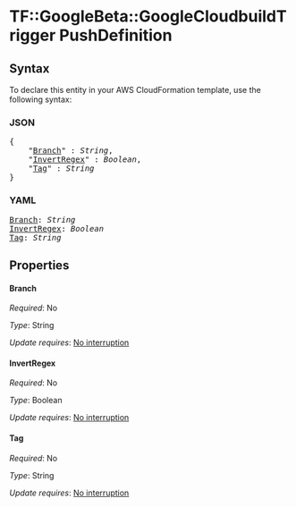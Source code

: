 # TF::GoogleBeta::GoogleCloudbuildTrigger PushDefinition

## Syntax

To declare this entity in your AWS CloudFormation template, use the following syntax:

### JSON

<pre>
{
    "<a href="#branch" title="Branch">Branch</a>" : <i>String</i>,
    "<a href="#invertregex" title="InvertRegex">InvertRegex</a>" : <i>Boolean</i>,
    "<a href="#tag" title="Tag">Tag</a>" : <i>String</i>
}
</pre>

### YAML

<pre>
<a href="#branch" title="Branch">Branch</a>: <i>String</i>
<a href="#invertregex" title="InvertRegex">InvertRegex</a>: <i>Boolean</i>
<a href="#tag" title="Tag">Tag</a>: <i>String</i>
</pre>

## Properties

#### Branch

_Required_: No

_Type_: String

_Update requires_: [No interruption](https://docs.aws.amazon.com/AWSCloudFormation/latest/UserGuide/using-cfn-updating-stacks-update-behaviors.html#update-no-interrupt)

#### InvertRegex

_Required_: No

_Type_: Boolean

_Update requires_: [No interruption](https://docs.aws.amazon.com/AWSCloudFormation/latest/UserGuide/using-cfn-updating-stacks-update-behaviors.html#update-no-interrupt)

#### Tag

_Required_: No

_Type_: String

_Update requires_: [No interruption](https://docs.aws.amazon.com/AWSCloudFormation/latest/UserGuide/using-cfn-updating-stacks-update-behaviors.html#update-no-interrupt)


